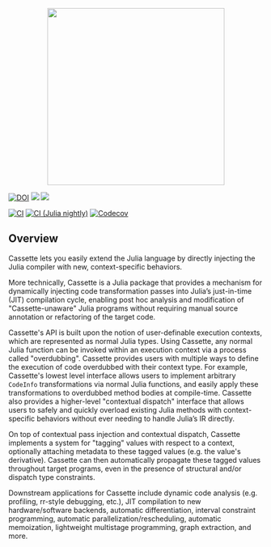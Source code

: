 <p align="center">
<img width="350px" src="https://raw.githubusercontent.com/JuliaLabs/Cassette.jl/master/docs/img/cassette-logo.png"/>
</p>

[![DOI](https://zenodo.org/badge/86752121.svg)](https://zenodo.org/badge/latestdoi/86752121)
[![](https://img.shields.io/badge/docs-stable-blue.svg)](https://julia.mit.edu/Cassette.jl/stable/)
[![](https://img.shields.io/badge/docs-latest-blue.svg)](https://julia.mit.edu/Cassette.jl/latest/)

[![CI](https://github.com/JuliaLabs/Cassette.jl/workflows/CI/badge.svg)](https://github.com/jrevels/Cassette.jl/actions?query=workflow%3ACI)
[![CI (Julia nightly)](https://github.com/JuliaLabs/Cassette.jl/workflows/CI%20(Julia%20nightly)/badge.svg)](https://github.com/jrevels/v.jl/actions?query=workflow%3A%22CI+%28Julia+nightly%29%22)
[![Codecov](https://codecov.io/gh/JuliaLabs/Cassette.jl/branch/master/graph/badge.svg)](https://codecov.io/gh/JuliaLabs/Cassette.jl)

## Overview

Cassette lets you easily extend the Julia language by directly injecting the Julia compiler with new, context-specific behaviors.

More technically, Cassette is a Julia package that provides a mechanism for dynamically injecting code transformation passes into Julia’s just-in-time (JIT) compilation cycle, enabling post hoc analysis and modification of "Cassette-unaware" Julia programs without requiring manual source annotation or refactoring of the target code.

Cassette's API is built upon the notion of user-definable execution contexts, which are represented as normal Julia types. Using Cassette, any normal Julia function can be invoked within an execution context via a process called "overdubbing". Cassette provides users with multiple ways to define the execution of code overdubbed with their context type. For example, Cassette's lowest level interface allows users to implement arbitrary `CodeInfo` transformations via normal Julia functions, and easily apply these transformations to overdubbed method bodies at compile-time. Cassette also provides a higher-level "contextual dispatch" interface that allows users to safely and quickly overload existing Julia methods with context-specific behaviors without ever needing to handle Julia’s IR directly.

On top of contextual pass injection and contextual dispatch, Cassette implements a system for "tagging" values with respect to a context, optionally attaching metadata to these tagged values (e.g. the value's derivative). Cassette can then automatically propagate these tagged values throughout target programs, even in the presence of structural and/or dispatch type constraints.

Downstream applications for Cassette include dynamic code analysis (e.g. profiling, rr-style debugging, etc.), JIT compilation to new hardware/software backends, automatic differentiation, interval constraint programming, automatic parallelization/rescheduling, automatic memoization, lightweight multistage programming, graph extraction, and more.
